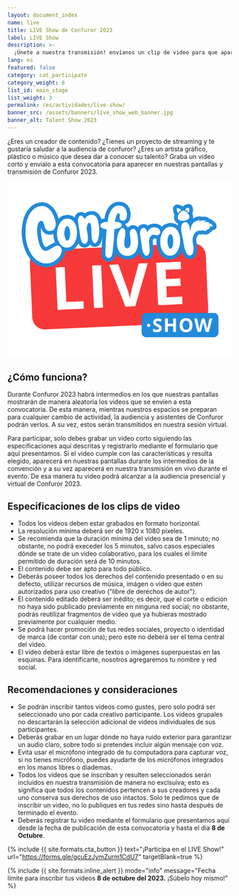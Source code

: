 ```yaml
---
layout: document_index
name: live
title: LIVE Show de Confuror 2023
label: LIVE Show
description: >-
  ¡Únete a nuestra transmisión! envíanos un clip de video para que aparezca en nuestro escenario principal y nuestra transmisión en vivo durante Confuror 2023.
lang: es
featured: false
category: cat_participate
category_weight: 8
list_id: main_stage
list_weight: 3
permalink: /es/actividades/live-show/
banner_src: /assets/banners/live_show_web_banner.jpg
banner_alt: Talent Show 2023
---
```


¿Eres un creador de contenido? ¿Tienes un proyecto de streaming y te gustaría saludar a la audiencia de confuror? ¿Eres un artista gráfico, plástico o músico que desea dar a conocer su talento? Graba un video corto y envíalo a esta convocatoria para aparecer en nuestras pantallas y transmisión de Confuror 2023.

<div class="container-overflow" style="text-align: center;">
  <img class="img-fluid" src="/assets/ui/live_show_logo.png" alt="Confuror LIVE Show logo">
</div>

## ¿Cómo funciona?

Durante Confuror 2023 habrá intermedios en los que nuestras pantallas mostrarán de manera aleatoria los videos que se envíen a esta convocatoria. De esta manera, mientras nuestros espacios se preparan para cualquier cambio de actividad, la audiencia y asistentes de Confuror podrán verlos. A su vez, estos serán transmitidos en nuestra sesión virtual.

Para participar, solo debes grabar un video corto siguiendo las especificaciones aquí descritas y registrarlo mediante el formulario que aquí presentamos. Si el video cumple con las características y resulta elegido, aparecerá en nuestras pantallas durante los intermedios de la convención y a su vez aparecerá en nuestra transmisión en vivo durante el evento. De esa manera tu video podrá alcanzar a la audiencia presencial y virtual de Confuror 2023.


## Especificaciones de los clips de video

- Todos los videos deben estar grabados en formato horizontal.
- La resolución mínima deberá ser de 1920 x 1080 píxeles.
- Se recomienda que la duración mínima del video sea de 1 minuto; no obstante, no podrá execeder los 5 minutos, salvo casos especiales dónde se trate de un video colaborativo, para los cuales el límite permitido de duración será de 10 minutos.
- El contenido debe ser apto para todo público.
- Deberás poseer todos los derechos del contenido presentado o en su defecto, utilizar recursos de música, imágen o video que esten autorizados para uso creativo ("libre de derechos de autor").
- El contenido editado deberá ser inédito; es decir, que el corte o edición no haya sido publicado previamente en ninguna red social; no obstante, podrás reutilizar fragmentos de video que ya hubieras mostrado previamente por cualquier medio.
- Se podrá hacer promoción de tus redes sociales, proyecto o identidad de marca (de contar con una); pero este no deberá ser el tema central del video.
- El video deberá estar libre de textos o imágenes superpuestas en las esquinas. Para identificarte, nosotros agregaremos tu nombre y red social.

## Recomendaciones y consideraciones

- Se podrán inscribir tantos videos como gustes, pero solo podrá ser seleccionado uno por cada creativo participante. Los videos grupales no descartarán la selección adicional de videos individuales de sus participantes.
- Deberás grabar en un lugar dónde no haya ruido exterior para garantizar un audio claro, sobre todo si pretendes incluir algún mensaje con voz.
- Evita usar el micrófono integrado de tu computadora para capturar voz, si no tienes micrófono, puedes ayudarte de los micrófonos integrados en los manos libres o diademas.
- Todos los videos que se inscriban y resulten seleccionados serán incluidos en nuestra transmisión de manera no exclsuiva; esto es significa que todos los contenidos pertencen a sus creadores y cada uno conserva sus derechos de uso intactos. Solo te pedimos que de inscribir un video, no lo publiques en tus redes sino hasta después de terminado el evento.
- Deberás registrar tu video mediante el formulario que presentamos aquí desde la fecha de publicación de esta convocatoria y hasta el día **8 de Octubre**.

{%
  include {{ site.formats.cta_button }}
  text="¡Participa en el LIVE Show!"
  url="https://forms.gle/gcuEzJymZurm1CdU7"
  targetBlank=true
%}

{%
    include {{ site.formats.inline_alert }}
    mode="info"
    message="Fecha límite para inscribir tus videos <strong>8 de octubre del 2023.</strong> ¡Súbelo hoy mismo!"
%}
